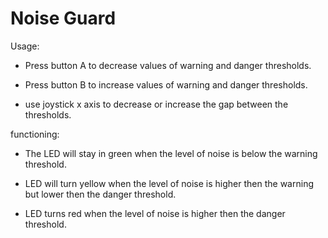 # Noise Guard

Usage:

* Press button A to decrease values of warning and danger thresholds.

* Press button B to increase values of warning and danger thresholds.

* use joystick x axis to decrease or increase the gap between the thresholds.

functioning:

* The LED will stay in green when the level of noise is below the warning threshold.

* LED will turn yellow when the level of noise is higher then the warning but
lower then the danger threshold.

* LED turns red when the level of noise is higher then the danger threshold.
